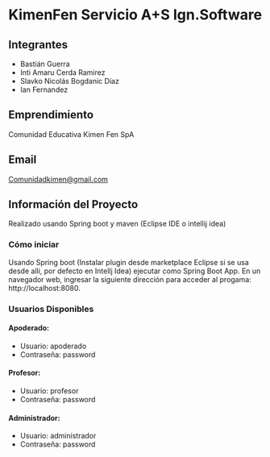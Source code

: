 # KimenFen Servicio A+S Ign.Software

## Integrantes

- Bastián Guerra
- Inti Amaru Cerda Ramirez
- Slavko Nicolás Bogdanic Díaz
- Ian Fernandez

## Emprendimiento

Comunidad Educativa Kimen Fen SpA

## Email

Comunidadkimen@gmail.com

## Información del Proyecto

Realizado usando Spring boot y maven (Eclipse IDE o intellij idea)

### Cómo iniciar

Usando Spring boot (Instalar plugin desde marketplace Eclipse si se usa desde alli, por defecto en Intellj Idea) ejecutar como Spring Boot App.
En un navegador web, ingresar la siguiente dirección para acceder al progama: http://localhost:8080.

### Usuarios Disponibles

#### Apoderado:
- Usuario: apoderado
- Contraseña: password

#### Profesor:
- Usuario: profesor
- Contraseña: password

#### Administrador:
- Usuario: administrador
- Contraseña: password
